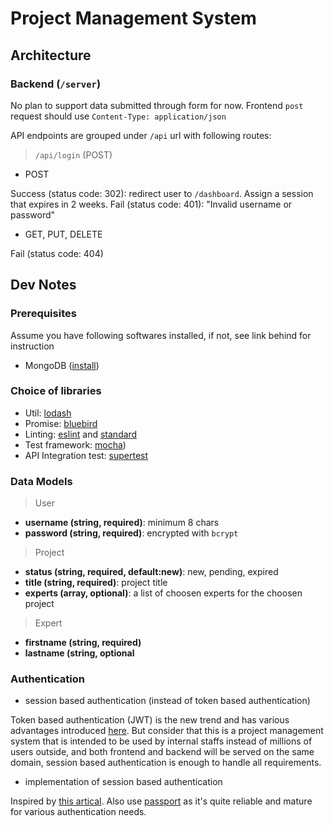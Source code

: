 # Project Management System

## Architecture

### Backend (`/server`)

No plan to support data submitted through form for now.
Frontend `post` request should use `Content-Type: application/json`

API endpoints are grouped under `/api` url with following routes:

> `/api/login` (POST)

- POST

Success (status code: 302): redirect user to `/dashboard`. Assign a session that expires in 2 weeks.
Fail (status code: 401): "Invalid username or password"

- GET, PUT, DELETE

Fail (status code: 404)

## Dev Notes

### Prerequisites

Assume you have following softwares installed, if not, see link behind for instruction

- MongoDB ([install](https://docs.mongodb.com/manual/administration/install-community/))

### Choice of libraries

- Util: [lodash](https://lodash.com/docs/4.17.4)
- Promise: [bluebird](http://bluebirdjs.com/docs/getting-started.html)
- Linting: [eslint](https://eslint.org/) and [standard](https://github.com/standard/standard)
- Test framework: [mocha](https://mochajs.org/))
- API Integration test: [supertest](https://github.com/visionmedia/supertest)

### Data Models

> User

- **username (string, required)**: minimum 8 chars
- **password (string, required)**: encrypted with `bcrypt`

> Project

- **status (string, required, default:new)**: new, pending, expired
- **title (string, required)**: project title
- **experts (array, optional)**: a list of choosen experts for the choosen project

> Expert

- **firstname (string, required)**
- **lastname (string, optional**

### Authentication

- session based authentication (instead of token based authentication)

Token based authentication (JWT) is the new trend and has various advantages introduced
[here](https://auth0.com/blog/cookies-vs-tokens-definitive-guide/). But consider
that this is a project management system that is intended to be used by internal
staffs instead of millions of users outside, and both frontend and backend will
be served on the same domain, session based authentication is enough to handle
all requirements.

- implementation of session based authentication

Inspired by [this artical](https://medium.com/of-all-things-tech-progress/starting-with-authentication-a-tutorial-with-node-js-and-mongodb-25d524ca0359).
Also use [passport](http://www.passportjs.org/docs/) as it's quite reliable and mature for
various authentication needs.
